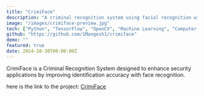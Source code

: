 ```yaml
---
title: "CrimiFace"
description: "A criminal recognition system using facial recognition with Python and TensorFlow."
image: "/images/crimiface-preview.jpg"
tech: ["Python", "TensorFlow", "OpenCV", "Machine Learning", "Computer Vision"]
github: "https://github.com/1Mangesh1/crimiface"
demo: ""
featured: true
date: 2024-10-30T00:00:00Z
---
```


CrimiFace is a Criminal Recognition System designed to enhance security applications by improving identification accuracy with face recognition.

here is the link to the project: [CrimiFace](https://github.com/1Mangesh1/crimiface)
